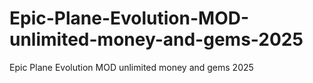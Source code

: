 # Epic-Plane-Evolution-MOD-unlimited-money-and-gems-2025
Epic Plane Evolution MOD unlimited money and gems 2025
